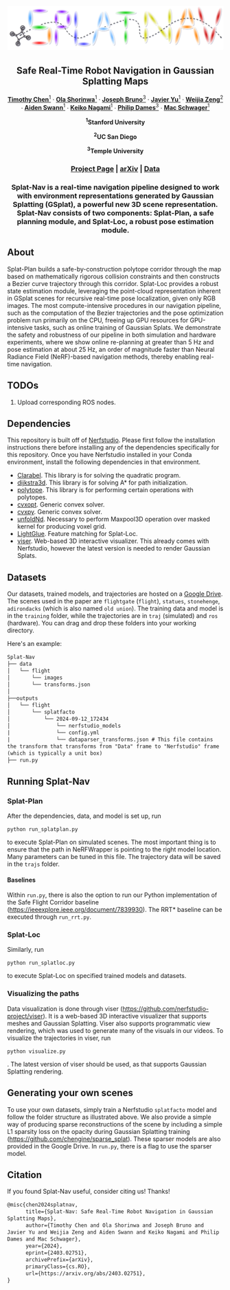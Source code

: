 <p align="center">

  <h1 align="center"><img src="imgs/logo.svg" width="1000"></h1>
  <h2 align="center">Safe Real-Time Robot Navigation in
Gaussian Splatting Maps</h2>
  <p align="center"> 
    <a href="https://msl.stanford.edu/people/timchen"><strong>Timothy Chen</strong><sup>1</sup></a>
    ·
    <a href="https://msl.stanford.edu/people/olashorinwa"><strong>Ola Shorinwa</strong><sup>1</sup></a>
    ·
    <a href="https://www.joseph-bruno.com/"><strong>Joseph Bruno</strong><sup>3</sup></a>
    ·
    <a href="https://msl.stanford.edu/people/javieryu"><strong>Javier Yu</strong><sup>1</sup></a>
    ·
    <a href="https://x.com/WeijiaZeng1"><strong>Weijia Zeng</strong><sup>2</sup></a>
    ·
    <a href="https://aidenswann.com/"><strong>Aiden Swann</strong><sup>1</sup></a>
    ·
    <a href="https://msl.stanford.edu/people/keikonagami"><strong>Keiko Nagami</strong><sup>1</sup></a>
    ·
    <a href="https://engineering.temple.edu/directory/philip-dames-tug85627"><strong>Philip Dames</strong><sup>3</sup></a>
    ·
    <a href="https://web.stanford.edu/~schwager/"><strong>Mac Schwager</strong><sup>1</sup></a>
  </p>
  <p align="center"><strong><sup>1</sup>Stanford University</strong></p>
  <p align="center"><strong><sup>2</sup>UC San Diego</strong></p>
  <p align="center"><strong><sup>3</sup>Temple University</strong></p>
  <!-- <h2 align="center">Submitted TR-O 2025</h2> -->
  <h3 align="center"><a href="https://chengine.github.io/splatnav"> Project Page</a> | <a href= "https://arxiv.org/abs/2403.02751">arXiv</a> | <a href="https://drive.google.com/drive/folders/1K0zfpuAti43YIBK5APFd-Yv73CvljgMC?usp=sharing">Data</a></h3>
  <div align="center"></div>
</p>
<p align="center">
  <a href="">
    <!-- <img src="imgs/title.png" width="80%"> -->
  </a>
</p>
<h3 align="center">
Splat-Nav is a real-time navigation pipeline designed to work with environment representations generated by Gaussian Splatting (GSplat), a powerful new 3D scene representation. 
Splat-Nav consists of two components: Splat-Plan, a safe planning module, and Splat-Loc, a robust pose estimation module.
</h3>

## About
Splat-Plan builds a safe-by-construction polytope corridor through the map based on mathematically rigorous collision constraints and then constructs a Bezier curve trajectory through this corridor. Splat-Loc provides a robust state estimation module, leveraging the point-cloud representation inherent in GSplat scenes for recursive real-time pose localization, given only RGB images. The most compute-intensive procedures in our navigation pipeline, such as the computation of the Bezier trajectories and the pose optimization problem run primarily on the CPU, freeing up GPU resources for GPU-intensive tasks, such as online training of Gaussian Splats. We demonstrate the safety and robustness of our pipeline in both simulation and hardware experiments, where we show online re-planning at greater than 5 Hz and pose estimation at about 25 Hz, an order of magnitude faster than Neural Radiance Field (NeRF)-based navigation methods, thereby enabling real-time navigation. 

## TODOs
1. Upload corresponding ROS nodes.

## Dependencies
This repository is built off of [Nerfstudio](https://github.com/nerfstudio-project/nerfstudio/tree/main). Please first follow the installation instructions there before installing any of the dependencies specifically for this repository. Once you have Nerfstudio installed in your Conda environment, install the following dependencies in that environment.

* [Clarabel](https://github.com/oxfordcontrol/Clarabel.rs). This library is for solving the quadratic program.
* [dijkstra3d](https://github.com/seung-lab/dijkstra3d). This library is for solving A* for path initialization.
* [polytope](https://github.com/tulip-control/polytope/tree/main). This library is for performing certain operations with polytopes.
* [cvxopt](https://cvxopt.org/). Generic convex solver.
* [cvxpy](https://www.cvxpy.org/). Generic convex solver.
* [unfoldNd](https://github.com/f-dangel/unfoldNd). Necessary to perform Maxpool3D operation over masked kernel for producing voxel grid.
* [LightGlue](https://github.com/cvg/LightGlue). Feature matching for Splat-Loc.
* [viser](https://github.com/nerfstudio-project/viser). Web-based 3D interactive visualizer. This already comes with Nerfstudio, however the latest version is needed to render Gaussian Splats.

## Datasets
Our datasets, trained models, and trajectories are hosted on a [Google Drive](https://drive.google.com/drive/folders/1K0zfpuAti43YIBK5APFd-Yv73CvljgMC?usp=sharing). The scenes used in the paper are `flightgate` (`flight`), `statues`,  `stonehenge`, `adirondacks` (which is also named `old union`). The training data and model is in the `training` folder, while the trajectories are in `traj` (simulated) and `ros` (hardware). You can drag and drop these folders into your working directory.

Here's an example:
```
Splat-Nav
├── data                                                                                                       
│   └── flight
│       └── images
│       └── transforms.json                                                                                  
│                                                                                               
├──outputs                                                                                                                                                      
│   └── flight                                                                                                  
│       └── splatfacto                                                                                                                             
│           └── 2024-09-12_172434                                                                               
│               └── nerfstudio_models
|               └── config.yml
|               └── dataparser_transforms.json # This file contains the transform that transforms from "Data" frame to "Nerfstudio" frame (which is typically a unit box)
├── run.py
```

## Running Splat-Nav

### Splat-Plan
After the dependencies, data, and model is set up, run
```
python run_splatplan.py
```
to execute Splat-Plan on simulated scenes. The most important thing is to ensure that the path in NeRFWrapper is pointing to the right model location. Many parameters can be tuned in this file. The trajectory data will be saved in the `trajs` folder.

#### Baselines
Within `run.py`, there is also the option to run our Python implementation of the Safe Flight Corridor baseline (https://ieeexplore.ieee.org/document/7839930). The RRT* baseline can be executed through `run_rrt.py`.

### Splat-Loc
Similarly, run
```
python run_splatloc.py
```
to execute Splat-Loc on specified trained models and datasets. 

### Visualizing the paths
Data visualization is done through viser (https://github.com/nerfstudio-project/viser). It is a web-based 3D interactive visualizer that supports meshes and Gaussian Splatting. Viser also supports programmatic view rendering, which was used to generate many of the visuals in our videos. To visualize the trajectories in viser, run
```
python visualize.py
```
. The latest version of viser should be used, as that supports Gaussian Splatting rendering.

## Generating your own scenes
To use your own datasets, simply train a Nerfstudio `splatfacto` model and follow the folder structure as illustrated above. We also provide a simple way of producing sparse reconstructions of the scene by including a simple L1 sparsity loss on the opacity during Gaussian Splatting training (https://github.com/chengine/sparse_splat). These sparser models are also provided in the Google Drive. In `run.py`, there is a flag to use the sparser model. 

## Citation
If you found Splat-Nav useful, consider citing us! Thanks!
```
@misc{chen2024splatnav,
      title={Splat-Nav: Safe Real-Time Robot Navigation in Gaussian Splatting Maps}, 
      author={Timothy Chen and Ola Shorinwa and Joseph Bruno and Javier Yu and Weijia Zeng and Aiden Swann and Keiko Nagami and Philip Dames and Mac Schwager},
      year={2024},
      eprint={2403.02751},
      archivePrefix={arXiv},
      primaryClass={cs.RO},
      url={https://arxiv.org/abs/2403.02751}, 
}
```